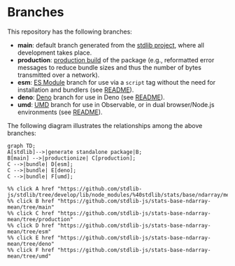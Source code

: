 <!--

@license Apache-2.0

Copyright (c) 2022 The Stdlib Authors.

Licensed under the Apache License, Version 2.0 (the "License");
you may not use this file except in compliance with the License.
You may obtain a copy of the License at

    http://www.apache.org/licenses/LICENSE-2.0

Unless required by applicable law or agreed to in writing, software
distributed under the License is distributed on an "AS IS" BASIS,
WITHOUT WARRANTIES OR CONDITIONS OF ANY KIND, either express or implied.
See the License for the specific language governing permissions and
limitations under the License.

-->

# Branches

This repository has the following branches:

-   **main**: default branch generated from the [stdlib project][stdlib-url], where all development takes place.
-   **production**: [production build][production-url] of the package (e.g., reformatted error messages to reduce bundle sizes and thus the number of bytes transmitted over a network).
-   **esm**: [ES Module][esm-url] branch for use via a `script` tag without the need for installation and bundlers (see [README][esm-readme]).
-   **deno**: [Deno][deno-url] branch for use in Deno (see [README][deno-readme]).
-   **umd**: [UMD][umd-url] branch for use in Observable, or in dual browser/Node.js environments (see [README][umd-readme]).

The following diagram illustrates the relationships among the above branches:

```mermaid
graph TD;
A[stdlib]-->|generate standalone package|B;
B[main] -->|productionize| C[production];
C -->|bundle| D[esm];
C -->|bundle| E[deno];
C -->|bundle| F[umd];

%% click A href "https://github.com/stdlib-js/stdlib/tree/develop/lib/node_modules/%40stdlib/stats/base/ndarray/mean"
%% click B href "https://github.com/stdlib-js/stats-base-ndarray-mean/tree/main"
%% click C href "https://github.com/stdlib-js/stats-base-ndarray-mean/tree/production"
%% click D href "https://github.com/stdlib-js/stats-base-ndarray-mean/tree/esm"
%% click E href "https://github.com/stdlib-js/stats-base-ndarray-mean/tree/deno"
%% click F href "https://github.com/stdlib-js/stats-base-ndarray-mean/tree/umd"
```

[stdlib-url]: https://github.com/stdlib-js/stdlib/tree/develop/lib/node_modules/%40stdlib/stats/base/ndarray/mean
[production-url]: https://github.com/stdlib-js/stats-base-ndarray-mean/tree/production
[deno-url]: https://github.com/stdlib-js/stats-base-ndarray-mean/tree/deno
[deno-readme]: https://github.com/stdlib-js/stats-base-ndarray-mean/blob/deno/README.md
[umd-url]: https://github.com/stdlib-js/stats-base-ndarray-mean/tree/umd
[umd-readme]: https://github.com/stdlib-js/stats-base-ndarray-mean/blob/umd/README.md
[esm-url]: https://github.com/stdlib-js/stats-base-ndarray-mean/tree/esm
[esm-readme]: https://github.com/stdlib-js/stats-base-ndarray-mean/blob/esm/README.md